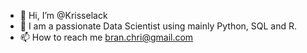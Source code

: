 - 👋 Hi, I’m @Krisselack
- 👀 I am a passionate Data Scientist using mainly Python, SQL and R. 
- 📫 How to reach me bran.chri@gmail.com

<!---
Krisselack/Krisselack is a ✨ special ✨ repository because its `README.md` (this file) appears on your GitHub profile.
You can click the Preview link to take a look at your changes.
--->
